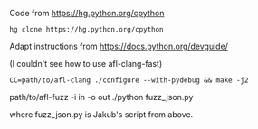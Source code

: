 Code from https://hg.python.org/cpython

    hg clone https://hg.python.org/cpython

Adapt instructions from https://docs.python.org/devguide/

(I couldn't see how to use afl-clang-fast)

    CC=path/to/afl-clang ./configure --with-pydebug && make -j2


path/to/afl-fuzz -i in -o out ./python fuzz_json.py

where fuzz_json.py is Jakub's script from above.